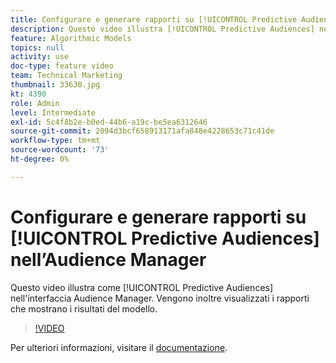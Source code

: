 ```yaml
---
title: Configurare e generare rapporti su [!UICONTROL Predictive Audiences]
description: Questo video illustra [!UICONTROL Predictive Audiences] nell'interfaccia Audience Manager. Visualizzare i rapporti che mostrano i risultati del modello.
feature: Algorithmic Models
topics: null
activity: use
doc-type: feature video
team: Technical Marketing
thumbnail: 33630.jpg
kt: 4390
role: Admin
level: Intermediate
exl-id: 5c4f8b2e-b0ed-44b6-a19c-be5ea6312646
source-git-commit: 2094d3bcf658913171afa848e4228653c71c41de
workflow-type: tm+mt
source-wordcount: '73'
ht-degree: 0%

---
```


# Configurare e generare rapporti su [!UICONTROL Predictive Audiences] nell’Audience Manager

Questo video illustra come [!UICONTROL Predictive Audiences] nell&#39;interfaccia Audience Manager. Vengono inoltre visualizzati i rapporti che mostrano i risultati del modello.

>[!VIDEO](https://video.tv.adobe.com/v/33630/?quality=12)

Per ulteriori informazioni, visitare il [documentazione](https://experienceleague.adobe.com/docs/audience-manager/user-guide/features/algorithmic-models/predictive-audiences/predictive-audiences.html).
